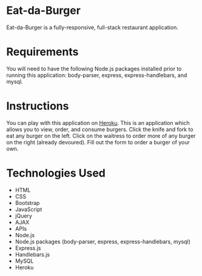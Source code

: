 # Eat-da-Burger
Eat-da-Burger is a fully-responsive, full-stack restaurant application.

# Requirements
You will need to have the following Node.js packages installed prior to running this application: body-parser, express, express-handlebars, and mysql.

# Instructions
You can play with this application on [Heroku](https://damp-shelf-39247.herokuapp.com/). This is an application which allows you to view, order, and consume burgers. Click the knife and fork to eat any burger on the left. Click on the waitress to order more of any burger on the right (already devoured). Fill out the form to order a burger of your own.

# Technologies Used
* HTML
* CSS
* Bootstrap
* JavaScript
* jQuery
* AJAX
* APIs
* Node.js
* Node.js packages (body-parser, express, express-handlebars, mysql)
* Express.js
* Handlebars.js
* MySQL
* Heroku
